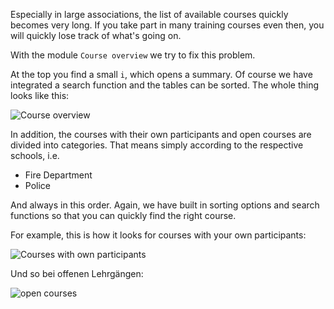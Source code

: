Especially in large associations, the list of available courses quickly becomes very long. If you take part in many training courses even then, you will quickly lose track of what's going on.

With the module `Course overview` we try to fix this problem.

At the top you find a small `i`, which opens a summary. Of course we have integrated a search function and the tables can be sorted. The whole thing looks like this:

![Course overview](./overview.png)

In addition, the courses with their own participants and open courses are divided into categories. That means simply according to the respective schools, i.e.
* Fire Department
* Police

And always in this order. Again, we have built in sorting options and search functions so that you can quickly find the right course.

For example, this is how it looks for courses with your own participants:

![Courses with own participants](./own.png)

Und so bei offenen Lehrgängen:

![open courses](./alliance.png)
